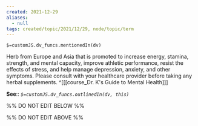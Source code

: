 ```yaml
---
created: 2021-12-29 
aliases:
  - null
tags: created/topic/2021/12/29, node/topic/term
---
```

`$=customJS.dv_funcs.mentionedIn(dv)`

Herb from Europe and Asia that is promoted to increase energy, stamina, strength, and mental capacity, improve athletic performance, resist the effects of stress, and help manage depression, anxiety, and other symptoms. Please consult with your healthcare provider before taking any herbal supplements.
 ^[[[course_Dr. K's Guide to Mental Health]]]

**See**::
*`$=customJS.dv_funcs.outlinedIn(dv, this)`*

%% DO NOT EDIT BELOW %%

%% DO NOT EDIT ABOVE %%
